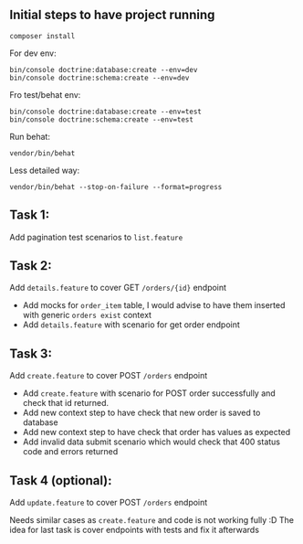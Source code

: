 Initial steps to have project running
----
```
composer install
```
For dev env:
```
bin/console doctrine:database:create --env=dev
bin/console doctrine:schema:create --env=dev
```
Fro test/behat env:
```
bin/console doctrine:database:create --env=test
bin/console doctrine:schema:create --env=test
```
Run behat:
```
vendor/bin/behat
```
Less detailed way:
```
vendor/bin/behat --stop-on-failure --format=progress
```
Task 1:
-----
Add pagination test scenarios to `list.feature` 

Task 2:
-----
Add `details.feature` to cover GET `/orders/{id}` endpoint

- Add mocks for `order_item` table, I would advise to have them inserted with generic `orders exist` context
- Add `details.feature` with scenario for get order endpoint

Task 3:
-----
Add `create.feature` to cover POST `/orders` endpoint

- Add `create.feature` with scenario for POST order successfully and check that id returned.
- Add new context step to have check that new order is saved to database
- Add new context step to have check that order has values as expected
- Add invalid data submit scenario which would check that 400 status code and errors returned

Task 4 (optional):
-----
Add `update.feature` to cover POST `/orders` endpoint

Needs similar cases as `create.feature` and code is not working fully :D 
The idea for last task is cover endpoints with tests and fix it afterwards
